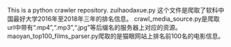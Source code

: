 This is a python crawler repository.
zuihaodaxue.py 这个文件是爬取了软科中国最好大学2016年至2018年三年的排名信息。
crawl_media_source.py是爬取url中带有“.mp4”,“.mp3”,“.jpg”等后缀名的服务器上对应的资源。
maoyan_top100_films_parser.py爬取的是猫眼网站上排名前100名的电影信息。
